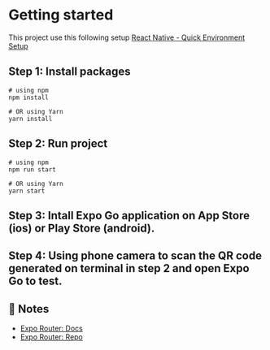 # Getting started

This project use this following setup [React Native - Quick Environment Setup](https://reactnative.dev/docs/environment-setup?guide=quickstart)

## Step 1: Install packages
```
# using npm
npm install

# OR using Yarn
yarn install
```

## Step 2: Run project
```
# using npm
npm run start

# OR using Yarn
yarn start
```

## Step 3: Intall Expo Go application on App Store (ios) or Play Store (android).
## Step 4: Using phone camera to scan the QR code generated on terminal in step 2 and open Expo Go to test.


## 📝 Notes

- [Expo Router: Docs](https://expo.github.io/router)
- [Expo Router: Repo](https://github.com/expo/router)
